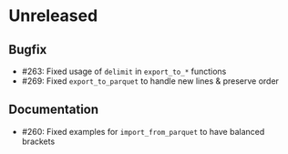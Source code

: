 # Unreleased

## Bugfix

* #263: Fixed usage of `delimit` in `export_to_*` functions
* #269: Fixed `export_to_parquet` to handle new lines & preserve order

## Documentation

* #260: Fixed examples for `import_from_parquet` to have balanced brackets
